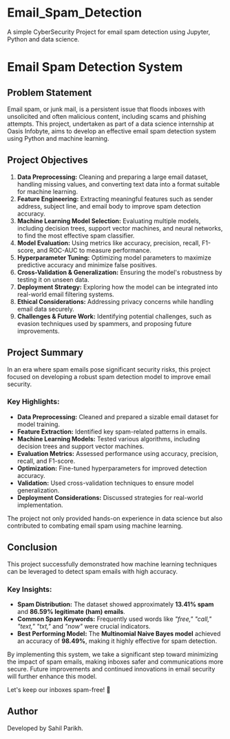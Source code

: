# Email_Spam_Detection
A simple CyberSecurity Project for email spam detection using Jupyter, Python and data science.

# Email Spam Detection System

## Problem Statement
Email spam, or junk mail, is a persistent issue that floods inboxes with unsolicited and often malicious content, including scams and phishing attempts. This project, undertaken as part of a data science internship at Oasis Infobyte, aims to develop an effective email spam detection system using Python and machine learning.

## Project Objectives

1. **Data Preprocessing:** Cleaning and preparing a large email dataset, handling missing values, and converting text data into a format suitable for machine learning.
2. **Feature Engineering:** Extracting meaningful features such as sender address, subject line, and email body to improve spam detection accuracy.
3. **Machine Learning Model Selection:** Evaluating multiple models, including decision trees, support vector machines, and neural networks, to find the most effective spam classifier.
4. **Model Evaluation:** Using metrics like accuracy, precision, recall, F1-score, and ROC-AUC to measure performance.
5. **Hyperparameter Tuning:** Optimizing model parameters to maximize predictive accuracy and minimize false positives.
6. **Cross-Validation & Generalization:** Ensuring the model's robustness by testing it on unseen data.
7. **Deployment Strategy:** Exploring how the model can be integrated into real-world email filtering systems.
8. **Ethical Considerations:** Addressing privacy concerns while handling email data securely.
9. **Challenges & Future Work:** Identifying potential challenges, such as evasion techniques used by spammers, and proposing future improvements.

## Project Summary
In an era where spam emails pose significant security risks, this project focused on developing a robust spam detection model to improve email security.

### Key Highlights:
- **Data Preprocessing:** Cleaned and prepared a sizable email dataset for model training.
- **Feature Extraction:** Identified key spam-related patterns in emails.
- **Machine Learning Models:** Tested various algorithms, including decision trees and support vector machines.
- **Evaluation Metrics:** Assessed performance using accuracy, precision, recall, and F1-score.
- **Optimization:** Fine-tuned hyperparameters for improved detection accuracy.
- **Validation:** Used cross-validation techniques to ensure model generalization.
- **Deployment Considerations:** Discussed strategies for real-world implementation.

The project not only provided hands-on experience in data science but also contributed to combating email spam using machine learning.

## Conclusion
This project successfully demonstrated how machine learning techniques can be leveraged to detect spam emails with high accuracy.

### Key Insights:
- **Spam Distribution:** The dataset showed approximately **13.41% spam** and **86.59% legitimate (ham) emails**.
- **Common Spam Keywords:** Frequently used words like _"free," "call," "text," "txt,"_ and _"now"_ were crucial indicators.
- **Best Performing Model:** The **Multinomial Naive Bayes model** achieved an accuracy of **98.49%**, making it highly effective for spam detection.

By implementing this system, we take a significant step toward minimizing the impact of spam emails, making inboxes safer and communications more secure. Future improvements and continued innovations in email security will further enhance this model.

Let's keep our inboxes spam-free! 🚀

## Author
Developed by Sahil Parikh.

